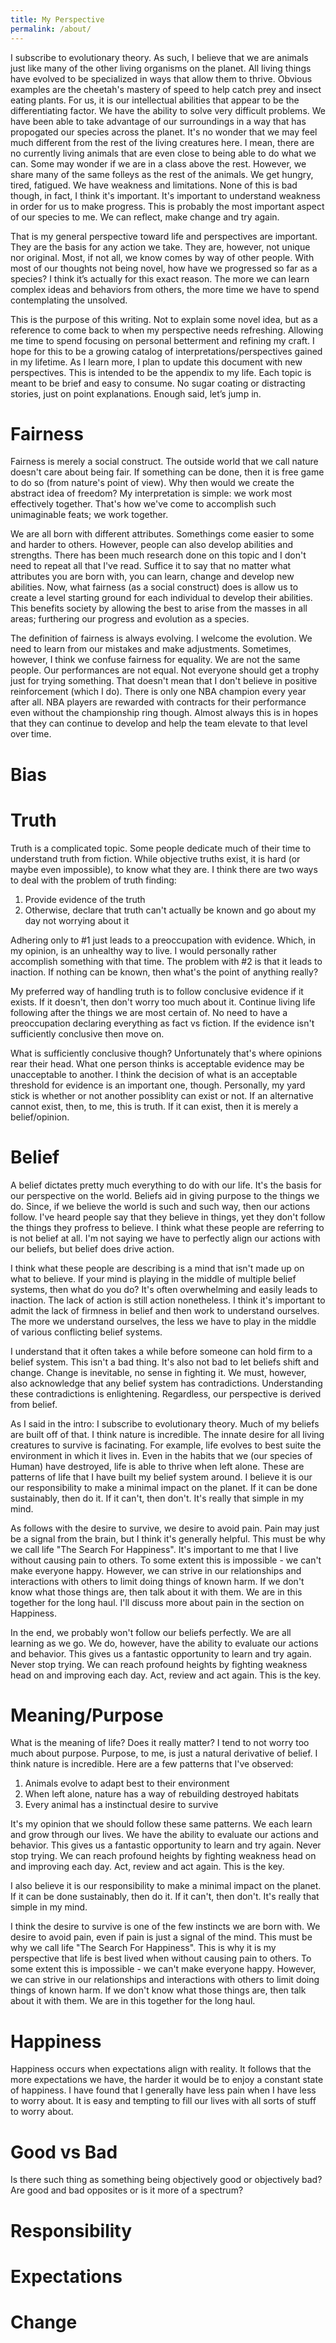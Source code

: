```yaml
---
title: My Perspective
permalink: /about/
---
```

I subscribe to evolutionary theory. As such, I believe that we are animals just like many of the other living organisms on the planet. All living things have evolved to be specialized in ways that allow them to thrive. Obvious examples are the cheetah's mastery of speed to help catch prey and insect eating plants. For us, it is our intellectual abilities that appear to be the differentiating factor. We have the ability to solve very difficult problems. We have been able to take advantage of our surroundings in a way that has propogated our species across the planet. It's no wonder that we may feel much different from the rest of the living creatures here. I mean, there are no currently living animals that are even close to being able to do what we can. Some may wonder if we are in a class above the rest. However, we share many of the same folleys as the rest of the animals. We get hungry, tired, fatigued. We have weakness and limitations. None of this is bad though, in fact, I think it's important. It's important to understand weakness in order for us to make progress. This is probably the most important aspect of our species to me. We can reflect, make change and try again.

That is my general perspective toward life and perspectives are important. They are the basis for any action we take. They are, however, not unique nor original. Most, if not all, we know comes by way of other people. With most of our thoughts not being novel, how have we progressed so far as a species? I think it’s actually for this exact reason. The more we can learn complex ideas and behaviors from others, the more time we have to spend contemplating the unsolved. 

This is the purpose of this writing. Not to explain some novel idea, but as a reference to come back to when my perspective needs refreshing. Allowing me time to spend focusing on personal betterment and refining my craft. I hope for this to be a growing catalog of interpretations/perspectives gained in my lifetime. As I learn more, I plan to update this document with new perspectives. This is intended to be the appendix to my life. Each topic is meant to be brief and easy to consume. No sugar coating or distracting stories, just on point explanations. Enough said, let’s jump in.

# Fairness
Fairness is merely a social construct. The outside world that we call nature doesn't care about being fair. If something can be done, then it is free game to do so (from nature's point of view). Why then would we create the abstract idea of freedom? My interpretation is simple: we work most effectively together. That's how we've come to accomplish such unimaginable feats; we work together.

We are all born with different attributes. Somethings come easier to some and harder to others. However, people can also develop abilities and strengths. There has been much research done on this topic and I don't need to repeat all that I've read. Suffice it to say that no matter what attributes you are born with, you can learn, change and develop new abilities. Now, what fairness (as a social construct) does is allow us to create a level starting ground for each individual to develop their abilities. This benefits society by allowing the best to arise from the masses in all areas; furthering our progress and evolution as a species. 

The definition of fairness is always evolving. I welcome the evolution. We need to learn from our mistakes and make adjustments. Sometimes, however, I think we confuse fairness for equality. We are not the same people. Our performances are not equal. Not everyone should get a trophy just for trying something. That doesn't mean that I don't believe in positive reinforcement (which I do). There is only one NBA champion every year after all. NBA players are rewarded with contracts for their performance even without the championship ring though. Almost always this is in hopes that they can continue to develop and help the team elevate to that level over time. 

# Bias

# Truth
Truth is a complicated topic. Some people dedicate much of their time to understand truth from fiction. While objective truths exist, it is hard (or maybe even impossible), to know what they are. I think there are two ways to deal with the problem of truth finding:
1. Provide evidence of the truth
2. Otherwise, declare that truth can't actually be known and go about my day not worrying about it

Adhering only to #1 just leads to a preoccupation with evidence. Which, in my opinion, is an unhealthy way to live. I would personally rather accomplish something with that time. The problem with #2 is that it leads to inaction. If nothing can be known, then what's the point of anything really? 

My preferred way of handling truth is to follow conclusive evidence if it exists. If it doesn't, then don't worry too much about it. Continue living life following after the things we are most certain of. No need to have a preoccupation declaring everything as fact vs fiction. If the evidence isn't sufficiently conclusive then move on. 

What is sufficiently conclusive though? Unfortunately that's where opinions rear their head. What one person thinks is acceptable evidence may be unacceptable to another. I think the decision of what is an acceptable threshold for evidence is an important one, though. Personally, my yard stick is whether or not another possiblity can exist or not. If an alternative cannot exist, then, to me, this is truth. If it can exist, then it is merely a belief/opinion.

# Belief
A belief dictates pretty much everything to do with our life. It's the basis for our perspective on the world. Beliefs aid in giving purpose to the things we do. Since, if we believe the world is such and such way, then our actions follow. I've heard people say that they believe in things, yet they don't follow the things they profress to believe. I think what these people are referring to is not belief at all. I'm not saying we have to perfectly align our actions with our beliefs, but belief does drive action. 

I think what these people are describing is a mind that isn't made up on what to believe. If your mind is playing in the middle of multiple belief systems, then what do you do? It's often overwhelming and easily leads to inaction. The lack of action is still action nonetheless. I think it's important to admit the lack of firmness in belief and then work to understand ourselves. The more we understand ourselves, the less we have to play in the middle of various conflicting belief systems.

I understand that it often takes a while before someone can hold firm to a belief system. This isn't a bad thing. It's also not bad to let beliefs shift and change. Change is inevitable, no sense in fighting it. We must, however, also acknowledge that any belief system has contradictions. Understanding these contradictions is enlightening. Regardless, our perspective is derived from belief. 

As I said in the intro: I subscribe to evolutionary theory. Much of my beliefs are built off of that. I think nature is incredible. The innate desire for all living creatures to survive is facinating. For example, life evolves to best suite the environment in which it lives in. Even in the habits that we (our species of Human) have destroyed, life is able to thrive when left alone. These are patterns of life that I have built my belief system around.  I believe it is our our responsibility to make a minimal impact on the planet. If it can be done sustainably, then do it. If it can't, then don't. It's really that simple in my mind. 

As follows with the desire to survive, we desire to avoid pain. Pain may just be a signal from the brain, but I think it's generally helpful. This must be why we call life "The Search For Happiness". It's important to me that I live without causing pain to others. To some extent this is impossible - we can't make everyone happy. However, we can strive in our relationships and interactions with others to limit doing things of known harm. If we don't know what those things are, then talk about it with them. We are in this together for the long haul. I'll discuss more about pain in the section on Happiness.

In the end, we probably won't follow our beliefs perfectly. We are all learning as we go. We do, however, have the ability to evaluate our actions and behavior. This gives us a fantastic opportunity to learn and try again. Never stop trying. We can reach profound heights by fighting weakness head on and improving each day. Act, review and act again. This is the key.

# Meaning/Purpose
What is the meaning of life? Does it really matter? I tend to not worry too much about purpose. Purpose, to me, is just a natural derivative of belief. I think nature is incredible. Here are a few patterns that I've observed:
1. Animals evolve to adapt best to their environment
2. When left alone, nature has a way of rebuilding destroyed habitats
3. Every animal has a instinctual desire to survive

It's my opinion that we should follow these same patterns. We each learn and grow through our lives. We have the ability to evaluate our actions and behavior. This gives us a fantastic opportunity to learn and try again. Never stop trying. We can reach profound heights by fighting weakness head on and improving each day. Act, review and act again. This is the key.

I also believe it is our responsibility to make a minimal impact on the planet. If it can be done sustainably, then do it. If it can't, then don't. It's really that simple in my mind. 

I think the desire to survive is one of the few instincts we are born with. We desire to avoid pain, even if pain is just a signal of the mind. This must be why we call life "The Search For Happiness". This is why it is my perspective that life is best lived when without causing pain to others. To some extent this is impossible - we can't make everyone happy. However, we can strive in our relationships and interactions with others to limit doing things of known harm. If we don't know what those things are, then talk about it with them. We are in this together for the long haul.

# Happiness
Happiness occurs when expectations align with reality. It follows that the more expectations we have, the harder it would be to enjoy a constant state of happiness. 
I have found that I generally have less pain when I have less to worry about. It is easy and tempting to fill our lives with all sorts of stuff to worry about. 

# Good vs Bad
Is there such thing as something being objectively good or objectively bad? Are good and bad opposites or is it more of a spectrum? 

# Responsibility

# Expectations

# Change